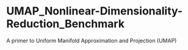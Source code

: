 # UMAP_Nonlinear-Dimensionality-Reduction_Benchmark
A primer to Uniform Manifold Approximation and Projection (UMAP)
